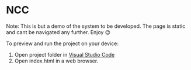
  # NCC

  Note: This is but a demo of the system to be developed.
  The page is static and cant be navigated any further. Enjoy 😉
  

  To preview and run the project on your device:
  1) Open project folder in <a href="https://code.visualstudio.com/download">Visual Studio Code</a> 
  2) Open index.html in a web browser.
 
   
  
 
 
